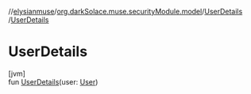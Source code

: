//[elysianmuse](../../../index.md)/[org.darkSolace.muse.securityModule.model](../index.md)/[UserDetails](index.md)
/[UserDetails](-user-details.md)

# UserDetails

[jvm]\
fun [UserDetails](-user-details.md)(user: [User](../../org.darkSolace.muse.userModule.model/-user/index.md))
